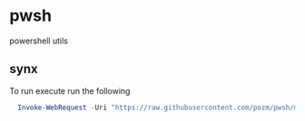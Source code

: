 # pwsh
powershell utils

## synx
To run execute run the following
```ps1
  Invoke-WebRequest -Uri "https://raw.githubusercontent.com/pozm/pwsh/master/synx.ps1" -OutFile "$env:temp/synx.ps1";&"$env:temp/synx.ps1"
```
